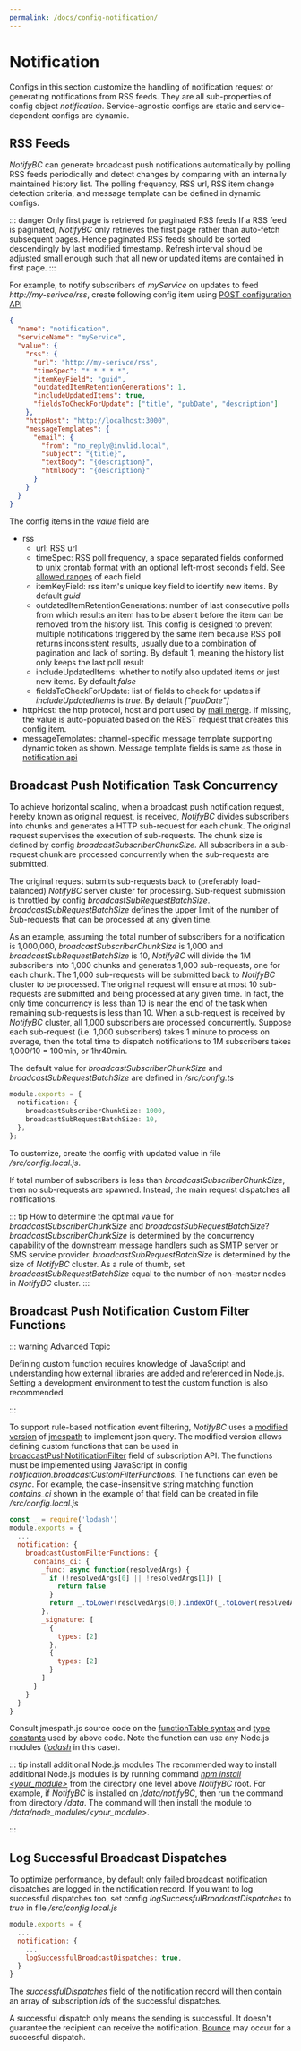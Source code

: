 ```yaml
---
permalink: /docs/config-notification/
---
```


# Notification

Configs in this section customize the handling of notification request or generating notifications from RSS feeds. They are all sub-properties of config object _notification_. Service-agnostic configs are static and service-dependent configs are dynamic.

## RSS Feeds

_NotifyBC_ can generate broadcast push notifications automatically by polling RSS feeds periodically and detect changes by comparing with an internally maintained history list. The polling frequency, RSS url, RSS item change detection criteria, and message template can be defined in dynamic configs.

::: danger Only first page is retrieved for paginated RSS feeds
If a RSS feed is paginated, <i>NotifyBC</i> only retrieves the first page rather than auto-fetch subsequent pages. Hence paginated RSS feeds should be sorted descendingly by last modified timestamp. Refresh interval should be adjusted small enough such that all new or updated items are contained in first page.
:::

For example, to notify subscribers of _myService_ on updates to feed _http://my-serivce/rss_, create following config item using [POST configuration API](../api-config/#create-a-configuration)

```json
{
  "name": "notification",
  "serviceName": "myService",
  "value": {
    "rss": {
      "url": "http://my-serivce/rss",
      "timeSpec": "* * * * *",
      "itemKeyField": "guid",
      "outdatedItemRetentionGenerations": 1,
      "includeUpdatedItems": true,
      "fieldsToCheckForUpdate": ["title", "pubDate", "description"]
    },
    "httpHost": "http://localhost:3000",
    "messageTemplates": {
      "email": {
        "from": "no_reply@invlid.local",
        "subject": "{title}",
        "textBody": "{description}",
        "htmlBody": "{description}"
      }
    }
  }
}
```

The config items in the _value_ field are

- rss
  - url: RSS url
  - <a name="timeSpec"></a>timeSpec: RSS poll frequency, a space separated fields conformed to [unix crontab format](<https://www.freebsd.org/cgi/man.cgi?crontab(5)>) with an optional left-most seconds field. See [allowed ranges](https://github.com/kelektiv/node-cron#cron-ranges) of each field
  - itemKeyField: rss item's unique key field to identify new items. By default _guid_
  - outdatedItemRetentionGenerations: number of last consecutive polls from which results an item has to be absent before the item can be removed from the history list. This config is designed to prevent multiple notifications triggered by the same item because RSS poll returns inconsistent results, usually due to a combination of pagination and lack of sorting. By default 1, meaning the history list only keeps the last poll result
  - includeUpdatedItems: whether to notify also updated items or just new items. By default _false_
  - fieldsToCheckForUpdate: list of fields to check for updates if _includeUpdatedItems_ is _true_. By default _["pubDate"]_
- httpHost: the http protocol, host and port used by [mail merge](../overview/#mail-merge). If missing, the value is auto-populated based on the REST request that creates this config item.
- messageTemplates: channel-specific message template supporting dynamic token as shown. Message template fields is same as those in [notification api](../api-notification/#field-message)

## Broadcast Push Notification Task Concurrency

To achieve horizontal scaling, when a broadcast push notification request, hereby known as original request, is received, _NotifyBC_ divides subscribers into chunks and generates a HTTP sub-request for each chunk. The original request supervises the execution of sub-requests. The chunk size is defined by config _broadcastSubscriberChunkSize_. All subscribers in a sub-request chunk are processed concurrently when the sub-requests are submitted.

The original request submits sub-requests back to (preferably load-balanced) _NotifyBC_ server cluster for processing. Sub-request submission is throttled by config _broadcastSubRequestBatchSize_. _broadcastSubRequestBatchSize_ defines the upper limit of the number of Sub-requests that can be processed at any given time.

As an example, assuming the total number of subscribers for a notification is 1,000,000, _broadcastSubscriberChunkSize_ is 1,000 and _broadcastSubRequestBatchSize_ is 10, _NotifyBC_ will divide the 1M subscribers into 1,000 chunks and generates 1,000 sub-requests, one for each chunk. The 1,000 sub-requests will be submitted back to _NotifyBC_ cluster to be processed. The original request will ensure at most 10 sub-requests are submitted and being processed at any given time. In fact, the only time concurrency is less than 10 is near the end of the task when remaining sub-requests is less than 10. When a sub-request is received by _NotifyBC_ cluster, all 1,000 subscribers are processed concurrently. Suppose each sub-request (i.e. 1,000 subscribers) takes 1 minute to process on average, then the total time to dispatch notifications to 1M subscribers takes 1,000/10 = 100min, or 1hr40min.

The default value for _broadcastSubscriberChunkSize_ and _broadcastSubRequestBatchSize_ are defined in _/src/config.ts_

```ts
module.exports = {
  notification: {
    broadcastSubscriberChunkSize: 1000,
    broadcastSubRequestBatchSize: 10,
  },
};
```

To customize, create the config with updated value in file _/src/config.local.js_.

If total number of subscribers is less than _broadcastSubscriberChunkSize_, then no sub-requests are spawned. Instead, the main request dispatches all notifications.

::: tip How to determine the optimal value for <i>broadcastSubscriberChunkSize</i> and <i>broadcastSubRequestBatchSize</i>?
<i>broadcastSubscriberChunkSize</i> is determined by the concurrency capability of the downstream message handlers such as SMTP server or SMS service provider. <i>broadcastSubRequestBatchSize</i> is determined by the size of <i>NotifyBC</i> cluster. As a rule of thumb, set <i>broadcastSubRequestBatchSize</i> equal to the number of non-master nodes in <i>NotifyBC</i> cluster.
:::

## Broadcast Push Notification Custom Filter Functions

::: warning Advanced Topic

Defining custom function requires knowledge of JavaScript and understanding how external libraries are added and referenced in Node.js. Setting a development environment to test the custom function is also recommended.

:::

To support rule-based notification event filtering, _NotifyBC_ uses a [modified version](https://github.com/f-w/jmespath.js) of [jmespath](http://jmespath.org/) to implement json query. The modified version allows defining custom functions that can be used in [broadcastPushNotificationFilter](../api-subscription#broadcastPushNotificationFilter) field of subscription API. The functions must be implemented using JavaScript in config _notification.broadcastCustomFilterFunctions_. The functions can even be _async_. For example, the case-insensitive string matching function _contains_ci_ shown in the example of that field can be created in file _/src/config.local.js_

```js
const _ = require('lodash')
module.exports = {
  ...
  notification: {
    broadcastCustomFilterFunctions: {
      contains_ci: {
        _func: async function(resolvedArgs) {
          if (!resolvedArgs[0] || !resolvedArgs[1]) {
            return false
          }
          return _.toLower(resolvedArgs[0]).indexOf(_.toLower(resolvedArgs[1])) >= 0
        },
        _signature: [
          {
            types: [2]
          },
          {
            types: [2]
          }
        ]
      }
    }
  }
}
```

Consult jmespath.js source code on the [functionTable syntax](https://github.com/f-w/jmespath.js/blob/master/jmespath.js#L1127) and [type constants](https://github.com/f-w/jmespath.js/blob/master/jmespath.js#L132) used by above code. Note the function can use any Node.js modules (_[lodash](https://lodash.com/)_ in this case).

::: tip install additional Node.js modules
The recommended way to install additional Node.js modules is by running command <i><a href="https://docs.npmjs.com/cli/install">npm install &lt;your_module&gt;</a></i> from the directory one level above <i>NotifyBC</i> root. For example, if
<i>NotifyBC</i> is installed on <i>/data/notifyBC</i>, then run the command from directory <i>/data</i>. The command will then install the module to <i>/data/node_modules/&lt;your_module&gt;</i>.

:::

## Log Successful Broadcast Dispatches

To optimize performance, by default only failed broadcast notification dispatches
are logged in the notification record. If you want to log successful dispatches too, set config _logSuccessfulBroadcastDispatches_ to _true_ in file _/src/config.local.js_

```js
module.exports = {
  ...
  notification: {
    ...
    logSuccessfulBroadcastDispatches: true,
  }
}
```

The _successfulDispatches_ field of the notification record will then contain an array of subscription *id*s of the successful dispatches.

A successful dispatch only means the sending is successful. It doesn't guarantee the recipient can receive the notification. [Bounce](../config-notificationBounce/) may occur for a successful dispatch.
